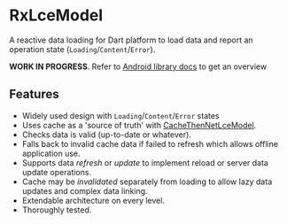 # RxLceModel

A reactive data loading for Dart platform to load data and report an
operation state (`Loading`/`Content`/`Error`).

**WORK IN PROGRESS**. Refer to [Android library docs](https://github.com/motorro/RxLceModel) to get an overview

## Features
- Widely used design with `Loading`/`Content`/`Error` states
- Uses cache as a 'source of truth' with [CacheThenNetLceModel](#cachethennetlcemodel).
- Checks data is valid (up-to-date or whatever).
- Falls back to invalid cache data if failed to refresh which allows offline application use.
- Supports data _refresh_ or _update_ to implement reload or server data update operations.
- Cache may be _invalidated_ separately from loading to allow lazy data updates and complex data linking.
- Extendable architecture on every level.
- Thoroughly tested.
